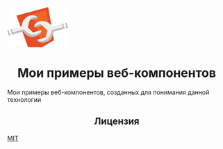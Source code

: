 <div>
  <img width=140 src="/logo/logo.svg">
</div>

<h1 align="center">Мои примеры веб-компонентов</h1>

Мои примеры веб-компонентов, созданных для понимания данной технологии

<h2 align="center">Лицензия</h2>

[MIT](/LICENSE)
